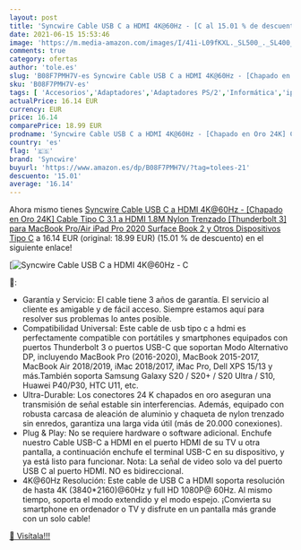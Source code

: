 ```yaml
---
layout: post
title: 'Syncwire Cable USB C a HDMI 4K@60Hz - [C al 15.01 % de descuento'
date: 2021-06-15 15:53:46
image: 'https://m.media-amazon.com/images/I/41i-L09fKXL._SL500_._SL400_.jpg'
comments: true
category: ofertas
author: 'tole.es'
slug: 'B08F7PMH7V-es Syncwire Cable USB C a HDMI 4K@60Hz - [Chapado en Oro 24K]...'
sku: 'B08F7PMH7V-es'
tags: [ 'Accesorios','Adaptadores','Adaptadores PS/2','Informática','ipad','syncwire', ]
actualPrice: 16.14 EUR
currency: EUR
price: 16.14
comparePrice: 18.99 EUR
prodname: 'Syncwire Cable USB C a HDMI 4K@60Hz - [Chapado en Oro 24K] Cable Tipo C 3.1 a HDMI 1.8M Nylon Trenzado [Thunderbolt 3] para MacBook Pro/Air  iPad Pro 2020  Surface Book 2 y Otros Dispositivos Tipo C'
country: 'es'
flag: '🇪🇸'
brand: 'Syncwire'
buyurl: 'https://www.amazon.es/dp/B08F7PMH7V/?tag=tolees-21'
descuento: '15.01'
average: '16.14'
---
```


Ahora mismo tienes [Syncwire Cable USB C a HDMI 4K@60Hz - [Chapado en Oro 24K] Cable Tipo C 3.1 a HDMI 1.8M Nylon Trenzado [Thunderbolt 3] para MacBook Pro/Air  iPad Pro 2020  Surface Book 2 y Otros Dispositivos Tipo C](https://www.amazon.es/dp/B08F7PMH7V/?tag=tolees-21) a 16.14 EUR (original: 18.99 EUR) (15.01 %  de descuento) en el siguiente enlace!

[![Syncwire Cable USB C a HDMI 4K@60Hz - [C](https://m.media-amazon.com/images/I/41i-L09fKXL._SL500_._SL400_.jpg)](https://www.amazon.es/dp/B08F7PMH7V/?tag=tolees-21)

🔎:

- Garantía y Servicio: El cable tiene 3 años de garantía. El servicio al cliente es amigable y de fácil acceso. Siempre estamos aquí para resolver sus problemas lo antes posible.
- Compatibilidad Universal: Este cable de usb tipo c a hdmi es perfectamente compatible con portátiles y smartphones equipados con puertos Thunderbolt 3 o puertos USB-C que soportan Modo Alternativo DP, incluyendo MacBook Pro (2016-2020), MacBook 2015-2017, MacBook Air 2018/2019, iMac 2018/2017, iMac Pro, Dell XPS 15/13 y más.También soporta Samsung Galaxy S20 / S20+ / S20 Ultra / S10, Huawei P40/P30, HTC U11, etc.
- Ultra-Durable: Los conectores 24 K chapados en oro aseguran una transmisión de señal estable sin interferencias. Además, equipado con robusta carcasa de aleación de aluminio y chaqueta de nylon trenzado sin enredos, garantiza una larga vida útil (más de 20.000 conexiones).
- Plug & Play: No se requiere hardware o software adicional. Enchufe nuestro Cable USB-C a HDMI en el puerto HDMI de su TV u otra pantalla, a continuación enchufe el terminal USB-C en su dispositivo, y ya está listo para funcionar. Nota: La señal de video solo va del puerto USB C al puerto HDMI. NO es bidireccional.
- 4K@60Hz Resolución: Este cable de USB C a HDMI soporta resolución de hasta 4K (3840*2160)@60Hz y full HD 1080P@ 60Hz. Al mismo tiempo, soporta el modo extendido y el modo espejo. ¡Convierta su smartphone en ordenador o TV y disfrute en un pantalla más grande con un solo cable!

[🛒 Visítala!!!](https://www.amazon.es/dp/B08F7PMH7V/?tag=tolees-21)
